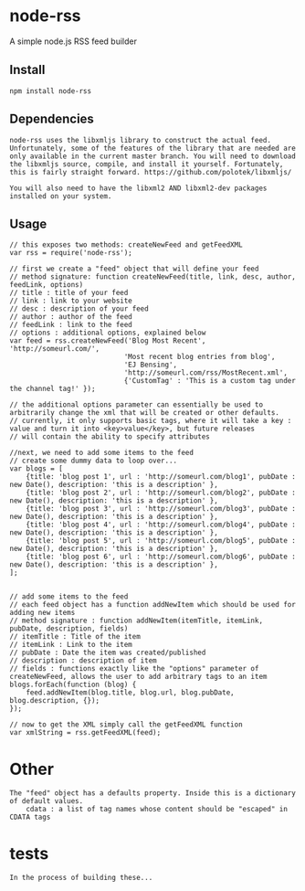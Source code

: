 # node-rss

A simple node.js RSS feed builder

## Install

    npm install node-rss

## Dependencies

    node-rss uses the libxmljs library to construct the actual feed.
    Unfortunately, some of the features of the library that are needed are only available in the current master branch. You will need to download the libxmljs source, compile, and install it yourself. Fortunately, this is fairly straight forward. https://github.com/polotek/libxmljs/

    You will also need to have the libxml2 AND libxml2-dev packages installed on your system.

## Usage
    
    // this exposes two methods: createNewFeed and getFeedXML
    var rss = require('node-rss');

    // first we create a "feed" object that will define your feed
    // method signature: function createNewFeed(title, link, desc, author, feedLink, options)
    // title : title of your feed
    // link : link to your website
    // desc : description of your feed
    // author : author of the feed
    // feedLink : link to the feed
    // options : additional options, explained below
    var feed = rss.createNewFeed('Blog Most Recent', 'http://someurl.com/',
                                'Most recent blog entries from blog',
                                'EJ Bensing',
                                'http://someurl.com/rss/MostRecent.xml', 
                                {'CustomTag' : 'This is a custom tag under the channel tag!' });

    // the additional options parameter can essentially be used to arbitrarily change the xml that will be created or other defaults.
    // currently, it only supports basic tags, where it will take a key : value and turn it into <key>value</key>, but future releases
    // will contain the ability to specify attributes

    //next, we need to add some items to the feed
    // create some dummy data to loop over...
    var blogs = [
        {title: 'blog post 1', url : 'http://someurl.com/blog1', pubDate : new Date(), description: 'this is a description' },
        {title: 'blog post 2', url : 'http://someurl.com/blog2', pubDate : new Date(), description: 'this is a description' },
        {title: 'blog post 3', url : 'http://someurl.com/blog3', pubDate : new Date(), description: 'this is a description' },
        {title: 'blog post 4', url : 'http://someurl.com/blog4', pubDate : new Date(), description: 'this is a description' },
        {title: 'blog post 5', url : 'http://someurl.com/blog5', pubDate : new Date(), description: 'this is a description' },
        {title: 'blog post 6', url : 'http://someurl.com/blog6', pubDate : new Date(), description: 'this is a description' },
    ];

    
    // add some items to the feed
    // each feed object has a function addNewItem which should be used for adding new items
    // method signature : function addNewItem(itemTitle, itemLink, pubDate, description, fields)
    // itemTitle : Title of the item
    // itemLink : Link to the item
    // pubDate : Date the item was created/published
    // description : description of item
    // fields : functions exactly like the "options" parameter of createNewFeed, allows the user to add arbitrary tags to an item
    blogs.forEach(function (blog) {
        feed.addNewItem(blog.title, blog.url, blog.pubDate, blog.description, {});
    });

    // now to get the XML simply call the getFeedXML function
    var xmlString = rss.getFeedXML(feed);

# Other

    The "feed" object has a defaults property. Inside this is a dictionary of default values. 
        cdata : a list of tag names whose content should be "escaped" in CDATA tags

# tests

    In the process of building these... 
